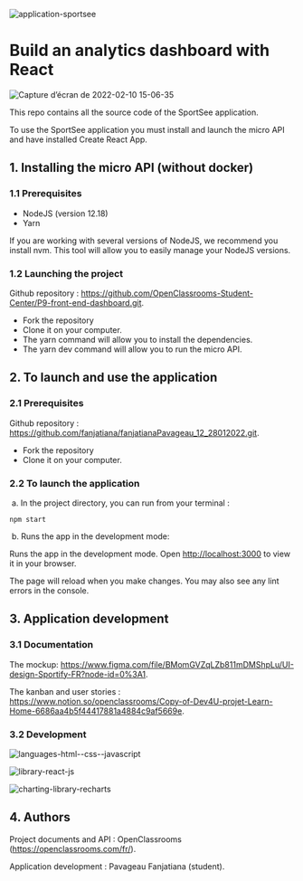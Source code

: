 ![application-sportsee](https://user-images.githubusercontent.com/60699482/153426552-2228944d-398d-4f56-b219-70b88bf45dd2.svg)

# Build an analytics dashboard with React 


![Capture d’écran de 2022-02-10 15-06-35](https://user-images.githubusercontent.com/60699482/153424188-22241b67-d515-4395-b715-407f7cc10893.png)

This repo contains all the source code of the SportSee application.

To use the SportSee application you must install and launch the micro API and have installed Create React App.


## 1. Installing the micro API (without docker)

### 1.1 Prerequisites

- NodeJS (version 12.18)
- Yarn

If you are working with several versions of NodeJS, we recommend you install nvm. This tool will allow you to easily manage your NodeJS versions.

### 1.2 Launching the project

Github repository : https://github.com/OpenClassrooms-Student-Center/P9-front-end-dashboard.git.
   
- Fork the repository
- Clone it on your computer.
- The yarn command will allow you to install the dependencies.
- The yarn dev command will allow you to run the micro API.


## 2. To launch and use the application

### 2.1 Prerequisites

Github repository : https://github.com/fanjatiana/fanjatianaPavageau_12_28012022.git.

- Fork the repository
- Clone it on your computer.

### 2.2 To launch the application

 a. In the project directory, you can run from your terminal :

 `npm start`

 b. Runs the app in the development mode:

Runs the app in the development mode.
Open [http://localhost:3000](http://localhost:3000) to view it in your browser.

The page will reload when you make changes.
You may also see any lint errors in the console.


## 3. Application development

### 3.1 Documentation

The mockup: https://www.figma.com/file/BMomGVZqLZb811mDMShpLu/UI-design-Sportify-FR?node-id=0%3A1.

The kanban and user stories : https://www.notion.so/openclassrooms/Copy-of-Dev4U-projet-Learn-Home-6686aa4b5f44417881a4884c9af5669e.

### 3.2 Development

![languages-html-_-css-_-javascript](https://user-images.githubusercontent.com/60699482/153428928-f8c6f823-2890-4b01-adb5-6849c06ef24e.svg)

![library-react-js](https://user-images.githubusercontent.com/60699482/153428964-75a1e04b-c487-46ac-901a-5a7a2919e45e.svg)

![charting-library-recharts](https://user-images.githubusercontent.com/60699482/153428985-002a0036-9bfe-43a1-9d5b-4dca47f02a67.svg)

## 4. Authors

Project documents and API : OpenClassrooms (https://openclassrooms.com/fr/).

Application development : Pavageau Fanjatiana (student).



